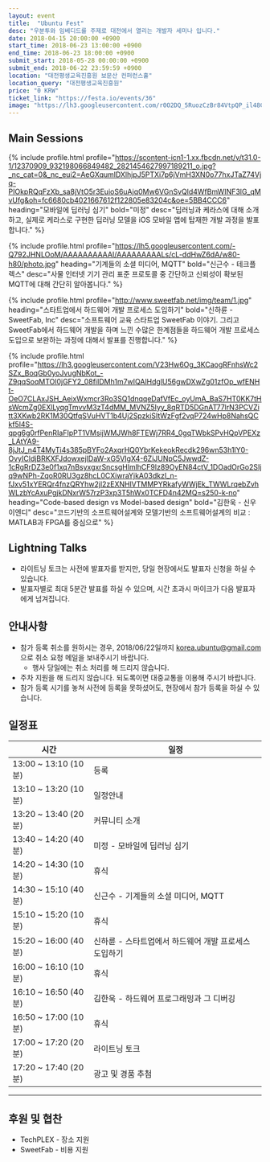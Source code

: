```yaml
---
layout: event
title:  "Ubuntu Fest"
desc: "우분투와 임베디드를 주제로 대전에서 열리는 개발자 세미나 입니다."
date: 2018-04-15 20:00:00 +0900
start_time: 2018-06-23 13:00:00 +0900
end_time: 2018-06-23 18:00:00 +0900
submit_start: 2018-05-28 00:00:00 +0900
submit_end: 2018-06-22 23:59:59 +0900
location: "대전평생교육진흥원 보문산 컨퍼런스홀"
location_query: "대전평생교육진흥원"
price: "0 KRW"
ticket_link: "https://festa.io/events/36"
image: "https://lh3.googleusercontent.com/r0O2DQ_5RuozCzBr84VtpQP_il48C_1kivpdu_ZU8yKZeCkilj0jTCJiUQmEixEQWb_UDvcCwKU2eyoc9S4sfF2yR5M1w_1ru_ZuBKDiZumOY3ewGVamIpK2YqX9PYX5Ch7AI4TZwffF88DNTp1HGyJz9ZKoPkxjUp_xUSHaqZTvDYeraBH3Y5oFal5OXdASNY2604oUm8n0GBvk7cqzbf2hFQurhbEUCEgSvHD1JaSwy-pcW5Yd14-V8pNzh5M6DfkGTkQ3od3JYBvBalXinXq3fiAJjbrbIUZo_sUIU5DWJAJYT6Cq2ayQdRec7Tnc69IPJtKaUiQh2k-ELvY5I2T4gq8IsHSeRRumHZecCjgMSs0_6fC-kSHFJl8Eg25jfqj6iqfUi88KRi7wi4mVCsOQTdpjd39FDSmW_UKxiVkJXoSaAxKALAFUDK7mEEGrkMCTdhw4hWXzUz3W0JPCy-p-BKXssQDjRAg5sOZC6jx6EZwblLY0oTsoWfXmtmt-MpJVQPDh63i7Whi7GD_uL003o8r2GUGXqmYMjs4Lf2T1hbBr1-nSC_i_CO23RQSfDMEf8KewtSghCo6i7C_PbZ0a4leoNX_9X5puHGaIBMI-NxF--boaihUwtSKmC2FEAxlx8oagTHE0isdv6yEHoFzJRqZodjD7=w1950-h1098-no"
---
```


## Main Sessions

{% include profile.html profile="https://scontent-icn1-1.xx.fbcdn.net/v/t31.0-1/12370909_932198066849482_2821454627997189211_o.jpg?_nc_cat=0&_nc_eui2=AeGXqumlDXlhjpJ5PTXi7p6jVmH3XN0o77hxJTaZ74Vjq-PIOkpRQqFzXb_sa8jVtO5r3EuioS6uAjq0Mw6VGnSvQld4WfBmWINF3lG_qMvUfg&oh=fc6680cb4021667612f122805e83204c&oe=5BB4CCC6" heading="모바일에 딥러닝 심기" bold="미정" desc="딥러닝과 케라스에 대해 소개하고, 실제로 케라스로 구현한 딥러닝 모델을 iOS 모바일 앱에 탑재한 개발 과정을 발표합니다." %}

{% include profile.html profile="https://lh5.googleusercontent.com/-Q792JHNLOoM/AAAAAAAAAAI/AAAAAAAAALs/cL-ddHwZ6dA/w80-h80/photo.jpg" heading="기계들의 소셜 미디어, MQTT" bold="신근수 - 테크플렉스" desc="사물 인터넷 기기 관리 표준 프로토콜 중 간단하고 신뢰성이 확보된 MQTT에 대해 간단히 알아봅니다." %}

{% include profile.html profile="http://www.sweetfab.net/img/team/1.jpg" heading="스타트업에서 하드웨어 개발 프로세스 도입하기" bold="신하륜 - SweetFab, Inc" desc="소프트웨어 교육 스타트업 SweetFab 이야기. 그리고 SweetFab에서 하드웨어 개발을 하며 느낀 수많은 한계점들을 하드웨어 개발 프로세스 도입으로 보완하는 과정에 대해서 발표를 진행합니다." %}

{% include profile.html profile="https://lh3.googleusercontent.com/V23Hw6Og_3KCaogRFnhsWc2SZx_BoqGb0yoJvugNbKot_-Z9qqSoqMTOl0jGFY2_08fiIDMh1m7wIQAlHdglU56gwDXwZg01zfOp_wfENHt-OeO7CLAxJSH_AeixWxmcr3Ro3SQ1dnqqeDafVfEc_oyUmA_BaS7HT0KK7tHsWcmZg0EXlLyqgTmvvM3zT4dMM_MVNZ5Iyy_8qRTD5DGnAT77lrN3PCVZitt3XKwb2RK1M30QtfqSVuHVT1b4Uj2SpzkiSItWzFgf2vqP724wHp8NahsQCkf5l4S-qpg6g0rfPenRIaFIpPT1VMsijWMJWh8FTEWj7RR4_0gqTWbkSPvHQpVPEXz_LAtYA9-8jJtJ_n4T4MyTi4s385pBYFo2AxqrHQ0YbrKekeokRecdk296wn53h1lY0-OvyICldjBRKXFJdowxejIDaW-xG5VIgX4-6ZiJUNpC5JwwdZ-1cRgRrDZ3e0f1xq7nBsyxgxrSncsgHlmlhCF9lz89OyEN84ctV_1DOadOrGo2SIjq9wNPh-ZqoR0RU3gz8hcL0CXiwraYjkA03dkzI_n-fJxv51xYERQr4fnzQRYhw2jl2zEXNHlVTMMPYRkafyWWjEk_TWWLrqebZvhWLzbYcAxuPgjkDNxrW57rzP3xp3T5hWx0TCFD4n42MQ=s250-k-no" heading="Code-based design vs Model-based design" bold="김한욱 - 신우이엔디" desc="코드기반의 소프트웨어설계와 모델기반의 소프트웨어설계의 비교 : MATLAB과 FPGA를 중심으로" %}


## Lightning Talks
- 라이트닝 토크는 사전에 발표자를 받지만, 당일 현장에서도 발표자 신청을 하실 수 있습니다.
- 발표자별로 최대 5분간 발표를 하실 수 있으며, 시간 초과시 마이크가 다음 발표자에게 넘겨집니다.

## 안내사항
- 참가 등록 취소를 원하시는 경우, 2018/06/22일까지 korea.ubuntu@gmail.com 으로 취소 요청 메일을 보내주시기 바랍니다.
  - 행사 당일에는 취소 처리를 해 드리지 않습니다.
- 주차 지원을 해 드리지 않습니다. 되도록이면 대중교통을 이용해 주시기 바랍니다.
- 참가 등록 시기를 놓쳐 사전에 등록을 못하셨어도, 현장에서 참가 등록을 하실 수 있습니다.

## 일정표

시간 | 일정
--- | ---
13:00 ~ 13:10 (10분) |	등록
13:10 ~ 13:20 (10분) |	일정안내
13:20 ~ 13:40 (20분) |  커뮤니티 소개
13:40 ~ 14:20 (40분) |	미정 - 모바일에 딥러닝 심기
14:20 ~ 14:30 (10분) |	휴식
14:30 ~ 15:10 (40분) |	신근수 - 기계들의 소셜 미디어, MQTT
15:10 ~ 15:20 (10분) |	휴식
15:20 ~ 16:00 (40분) |	신하륜 - 스타트업에서 하드웨어 개발 프로세스 도입하기
16:00 ~ 16:10 (10분) |	휴식
16:10 ~ 16:50 (40분) |	김한욱 - 하드웨어 프로그래밍과 그 디버깅
16:50 ~ 17:00 (10분) |	휴식
17:00 ~ 17:20 (20분) |	라이트닝 토크
17:20 ~ 17:40 (20분) |	광고 및 경품 추첨


---

## 후원 및 협찬
- TechPLEX - 장소 지원
- SweetFab - 비용 지원
